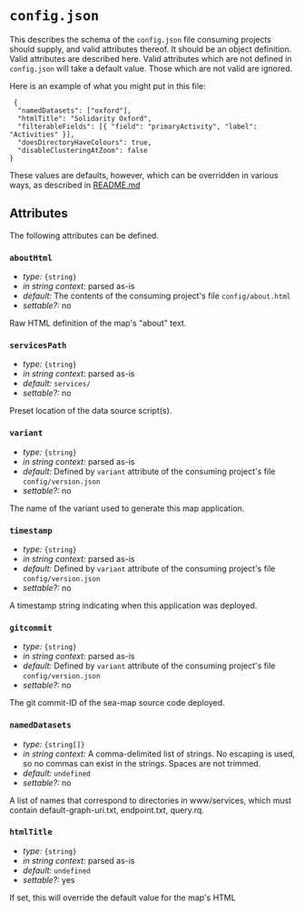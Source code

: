 
# `config.json`

This describes the schema of the `config.json` file consuming projects should supply,
and valid attributes thereof. It should be an object definition. Valid attributes are
described here. Valid attributes which are not defined in `config.json` will take a
default value. Those which are not valid are ignored.

Here is an example of what you might put in this file:

```
 {
  "namedDatasets": ["oxford"],
  "htmlTitle": "Solidarity Oxford",
  "filterableFields": [{ "field": "primaryActivity", "label": "Activities" }],
  "doesDirectoryHaveColours": true,
  "disableClusteringAtZoom": false
}
```

These values are defaults, however, which can be overridden in various ways,
as described in [README.md](README.md)

## Attributes

The following attributes can be defined.


### `aboutHtml`

- *type:* `{string}` 
- *in string context:* parsed as-is
- *default:* The contents of the consuming project's file `config/about.html`
- *settable?:* no

Raw HTML definition of the map's "about" text.




### `servicesPath`

- *type:* `{string}` 
- *in string context:* parsed as-is
- *default:* `services/`
- *settable?:* no

Preset location of the data source script(s).




### `variant`

- *type:* `{string}` 
- *in string context:* parsed as-is
- *default:* Defined by `variant` attribute of the consuming project's file `config/version.json`
- *settable?:* no

The name of the variant used to generate this map application.




### `timestamp`

- *type:* `{string}` 
- *in string context:* parsed as-is
- *default:* Defined by `variant` attribute of the consuming project's file `config/version.json`
- *settable?:* no

A timestamp string indicating when this application was deployed.




### `gitcommit`

- *type:* `{string}` 
- *in string context:* parsed as-is
- *default:* Defined by `variant` attribute of the consuming project's file `config/version.json`
- *settable?:* no

The git commit-ID of the sea-map source code deployed.




### `namedDatasets`

- *type:* `{string[]}` 
- *in string context:* A comma-delimited list of strings. No escaping is used, so no commas can exist in the strings. Spaces are not trimmed.
- *default:* `undefined`
- *settable?:* no

A list of names that correspond to directories in www/services, which must contain default-graph-uri.txt, endpoint.txt, query.rq.




### `htmlTitle`

- *type:* `{string}` 
- *in string context:* parsed as-is
- *default:* `undefined`
- *settable?:* yes

If set, this will override the default value for the map's HTML <title> tag.




### `initialBounds`

- *type:* `{number[][]}` 
- *in string context:* A comma-delimited list of four numbers defining two latitude and longitude pairs, in degrees.
- *default:* `undefined`
- *settable?:* yes

The initial bounds of the map as an array: [[n1,e1],[n2,e2]]; these are chosen automatically if this is unset




### `defaultLatLng`

- *type:* `{number[]}` 
- *in string context:* A comma-delimited list of two numbers defining latitude and longitude in degrees.
- *default:* `0,0`
- *settable?:* yes

The initial bounds of the map as an array: [lat,lon]; these are set to [0,0] if this is unset




### `filterableFields`

- *type:* `{string[]}` 
- *in string context:* A comma-delimited list of strings. No escaping is used, so no commas can exist in the strings. Spaces are not trimmed.
- *default:* `undefined`
- *settable?:* yes

Defines the fields that can populate the directory




### `doesDirectoryHaveColours`

- *type:* `{boolean}` 
- *in string context:* parsed as-is
- *default:* `undefined`
- *settable?:* yes

True if the directory should feature coloured entries




### `disableClusteringAtZoom`

- *type:* `{boolean}` 
- *in string context:* parsed as-is
- *default:* `undefined`
- *settable?:* yes

Defines the zoom level to stop clustering at (an integer; or false for off)




